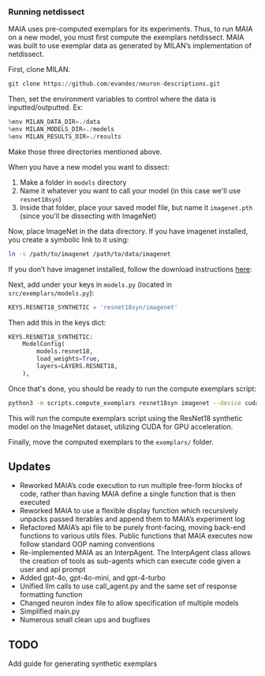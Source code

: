 ### Running netdissect

MAIA uses pre-computed exemplars for its experiments. Thus, to run MAIA on a new model, you must first compute the exemplars netdissect. MAIA was built to use exemplar data as generated by MILAN’s implementation of netdissect. 

First, clone MILAN.

```python
git clone https://github.com/evandez/neuron-descriptions.git
```

Then, set the environment variables to control where the data is inputted/outputted. Ex:

```python
%env MILAN_DATA_DIR=./data
%env MILAN_MODELS_DIR=./models
%env MILAN_RESULTS_DIR=./results
```

Make those three directories mentioned above.

When you have a new model you want to dissect:

1. Make a folder in `models` directory
2. Name it whatever you want to call your model (in this case we'll use `resnet18syn`)
3. Inside that folder, place your saved model file, but name it `imagenet.pth` (since you'll be dissecting with ImageNet)

Now, place ImageNet in the data directory. If you have imagenet installed, you create a symbolic link to it using:

```bash
ln -s /path/to/imagenet /path/to/data/imagenet
```

If you don’t have imagenet installed, follow the download instructions [here](https://image-net.org/download.php): 

Next, add under your keys in `models.py` (located in `src/exemplars/models.py`):

```python
KEYS.RESNET18_SYNTHETIC = 'resnet18syn/imagenet'
```

Then add this in the keys dict:

```python
KEYS.RESNET18_SYNTHETIC:
    ModelConfig(
        models.resnet18,
        load_weights=True,
        layers=LAYERS.RESNET18,
    ),
```

Once that's done, you should be ready to run the compute exemplars script:

```bash
python3 -m scripts.compute_exemplars resnet18syn imagenet --device cuda
```

This will run the compute exemplars script using the ResNet18 synthetic model on the ImageNet dataset, utilizing CUDA for GPU acceleration.

Finally, move the computed exemplars to the `exemplars/` folder.

## Updates

- Reworked MAIA’s code execution to run multiple free-form blocks of code, rather than having MAIA define a single function that is then executed
- Reworked MAIA to use a flexible display function which recursively unpacks passed iterables and append them to MAIA’s experiment log
- Refactored MAIA’s api file to be purely front-facing, moving back-end functions to various utils files. Public functions that MAIA executes now follow standard OOP naming conventions
- Re-implemented MAIA as an InterpAgent. The InterpAgent class allows the creation of tools as sub-agents which can execute code given a user and api prompt
- Added gpt-4o, gpt-4o-mini, and gpt-4-turbo
- Unified llm calls to use call_agent.py and the same set of response formatting function
- Changed neuron index file to allow specification of multiple models
- Simplified main.py
- Numerous small clean ups and bugfixes

## TODO

Add guide for generating synthetic exemplars